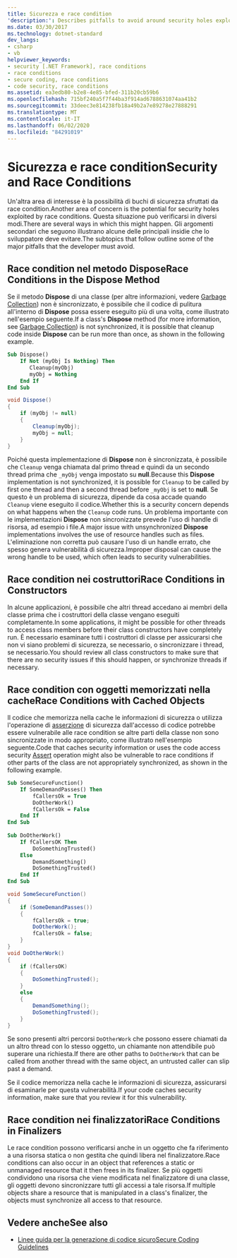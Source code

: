 ```yaml
---
title: Sicurezza e race condition
'description:': Describes pitfalls to avoid around security holes exploited by race conditions, including dispose methods, constructors, cached objects, and finalizers.
ms.date: 03/30/2017
ms.technology: dotnet-standard
dev_langs:
- csharp
- vb
helpviewer_keywords:
- security [.NET Framework], race conditions
- race conditions
- secure coding, race conditions
- code security, race conditions
ms.assetid: ea3edb80-b2e8-4e85-bfed-311b20cb59b6
ms.openlocfilehash: 715bf240a5f7f44ba3f914ad6788631074aa41b2
ms.sourcegitcommit: 33deec3e814238fb18a49b2a7e89278e27888291
ms.translationtype: MT
ms.contentlocale: it-IT
ms.lasthandoff: 06/02/2020
ms.locfileid: "84291019"
---
```

# <a name="security-and-race-conditions"></a><span data-ttu-id="13915-102">Sicurezza e race condition</span><span class="sxs-lookup"><span data-stu-id="13915-102">Security and Race Conditions</span></span>
<span data-ttu-id="13915-103">Un'altra area di interesse è la possibilità di buchi di sicurezza sfruttati da race condition.</span><span class="sxs-lookup"><span data-stu-id="13915-103">Another area of concern is the potential for security holes exploited by race conditions.</span></span> <span data-ttu-id="13915-104">Questa situazione può verificarsi in diversi modi.</span><span class="sxs-lookup"><span data-stu-id="13915-104">There are several ways in which this might happen.</span></span> <span data-ttu-id="13915-105">Gli argomenti secondari che seguono illustrano alcune delle principali insidie che lo sviluppatore deve evitare.</span><span class="sxs-lookup"><span data-stu-id="13915-105">The subtopics that follow outline some of the major pitfalls that the developer must avoid.</span></span>  
  
## <a name="race-conditions-in-the-dispose-method"></a><span data-ttu-id="13915-106">Race condition nel metodo Dispose</span><span class="sxs-lookup"><span data-stu-id="13915-106">Race Conditions in the Dispose Method</span></span>  
 <span data-ttu-id="13915-107">Se il metodo **Dispose** di una classe (per altre informazioni, vedere [Garbage Collection](../garbage-collection/index.md)) non è sincronizzato, è possibile che il codice di pulitura all'interno di **Dispose** possa essere eseguito più di una volta, come illustrato nell'esempio seguente.</span><span class="sxs-lookup"><span data-stu-id="13915-107">If a class's **Dispose** method (for more information, see [Garbage Collection](../garbage-collection/index.md)) is not synchronized, it is possible that cleanup code inside **Dispose** can be run more than once, as shown in the following example.</span></span>  
  
```vb  
Sub Dispose()  
    If Not (myObj Is Nothing) Then  
       Cleanup(myObj)  
       myObj = Nothing  
    End If  
End Sub  
```  
  
```csharp  
void Dispose()
{  
    if (myObj != null)
    {  
        Cleanup(myObj);  
        myObj = null;  
    }  
}  
```  
  
 <span data-ttu-id="13915-108">Poiché questa implementazione di **Dispose** non è sincronizzata, è possibile che `Cleanup` venga chiamata dal primo thread e quindi da un secondo thread prima che `_myObj` venga impostato su **null**.</span><span class="sxs-lookup"><span data-stu-id="13915-108">Because this **Dispose** implementation is not synchronized, it is possible for `Cleanup` to be called by first one thread and then a second thread before `_myObj` is set to **null**.</span></span> <span data-ttu-id="13915-109">Se questo è un problema di sicurezza, dipende da cosa accade quando `Cleanup` viene eseguito il codice.</span><span class="sxs-lookup"><span data-stu-id="13915-109">Whether this is a security concern depends on what happens when the `Cleanup` code runs.</span></span> <span data-ttu-id="13915-110">Un problema importante con le implementazioni **Dispose** non sincronizzate prevede l'uso di handle di risorsa, ad esempio i file.</span><span class="sxs-lookup"><span data-stu-id="13915-110">A major issue with unsynchronized **Dispose** implementations involves the use of resource handles such as files.</span></span> <span data-ttu-id="13915-111">L'eliminazione non corretta può causare l'uso di un handle errato, che spesso genera vulnerabilità di sicurezza.</span><span class="sxs-lookup"><span data-stu-id="13915-111">Improper disposal can cause the wrong handle to be used, which often leads to security vulnerabilities.</span></span>  
  
## <a name="race-conditions-in-constructors"></a><span data-ttu-id="13915-112">Race condition nei costruttori</span><span class="sxs-lookup"><span data-stu-id="13915-112">Race Conditions in Constructors</span></span>  
 <span data-ttu-id="13915-113">In alcune applicazioni, è possibile che altri thread accedano ai membri della classe prima che i costruttori della classe vengano eseguiti completamente.</span><span class="sxs-lookup"><span data-stu-id="13915-113">In some applications, it might be possible for other threads to access class members before their class constructors have completely run.</span></span> <span data-ttu-id="13915-114">È necessario esaminare tutti i costruttori di classe per assicurarsi che non vi siano problemi di sicurezza, se necessario, o sincronizzare i thread, se necessario.</span><span class="sxs-lookup"><span data-stu-id="13915-114">You should review all class constructors to make sure that there are no security issues if this should happen, or synchronize threads if necessary.</span></span>  
  
## <a name="race-conditions-with-cached-objects"></a><span data-ttu-id="13915-115">Race condition con oggetti memorizzati nella cache</span><span class="sxs-lookup"><span data-stu-id="13915-115">Race Conditions with Cached Objects</span></span>  
 <span data-ttu-id="13915-116">Il codice che memorizza nella cache le informazioni di sicurezza o utilizza l'operazione di [asserzione](../../framework/misc/using-the-assert-method.md) di sicurezza dall'accesso di codice potrebbe essere vulnerabile alle race condition se altre parti della classe non sono sincronizzate in modo appropriato, come illustrato nell'esempio seguente.</span><span class="sxs-lookup"><span data-stu-id="13915-116">Code that caches security information or uses the code access security [Assert](../../framework/misc/using-the-assert-method.md) operation might also be vulnerable to race conditions if other parts of the class are not appropriately synchronized, as shown in the following example.</span></span>  
  
```vb  
Sub SomeSecureFunction()  
    If SomeDemandPasses() Then  
        fCallersOk = True  
        DoOtherWork()  
        fCallersOk = False  
    End If  
End Sub  
  
Sub DoOtherWork()  
    If fCallersOK Then  
        DoSomethingTrusted()  
    Else  
        DemandSomething()  
        DoSomethingTrusted()  
    End If  
End Sub  
```  
  
```csharp  
void SomeSecureFunction()
{  
    if (SomeDemandPasses())
    {  
        fCallersOk = true;  
        DoOtherWork();  
        fCallersOk = false;  
    }  
}  
void DoOtherWork()
{  
    if (fCallersOK)
    {  
        DoSomethingTrusted();  
    }  
    else
    {  
        DemandSomething();  
        DoSomethingTrusted();  
    }  
}  
```  
  
 <span data-ttu-id="13915-117">Se sono presenti altri percorsi `DoOtherWork` che possono essere chiamati da un altro thread con lo stesso oggetto, un chiamante non attendibile può superare una richiesta.</span><span class="sxs-lookup"><span data-stu-id="13915-117">If there are other paths to `DoOtherWork` that can be called from another thread with the same object, an untrusted caller can slip past a demand.</span></span>  
  
 <span data-ttu-id="13915-118">Se il codice memorizza nella cache le informazioni di sicurezza, assicurarsi di esaminarle per questa vulnerabilità.</span><span class="sxs-lookup"><span data-stu-id="13915-118">If your code caches security information, make sure that you review it for this vulnerability.</span></span>  
  
## <a name="race-conditions-in-finalizers"></a><span data-ttu-id="13915-119">Race condition nei finalizzatori</span><span class="sxs-lookup"><span data-stu-id="13915-119">Race Conditions in Finalizers</span></span>  
 <span data-ttu-id="13915-120">Le race condition possono verificarsi anche in un oggetto che fa riferimento a una risorsa statica o non gestita che quindi libera nel finalizzatore.</span><span class="sxs-lookup"><span data-stu-id="13915-120">Race conditions can also occur in an object that references a static or unmanaged resource that it then frees in its finalizer.</span></span> <span data-ttu-id="13915-121">Se più oggetti condividono una risorsa che viene modificata nel finalizzatore di una classe, gli oggetti devono sincronizzare tutti gli accessi a tale risorsa.</span><span class="sxs-lookup"><span data-stu-id="13915-121">If multiple objects share a resource that is manipulated in a class's finalizer, the objects must synchronize all access to that resource.</span></span>  
  
## <a name="see-also"></a><span data-ttu-id="13915-122">Vedere anche</span><span class="sxs-lookup"><span data-stu-id="13915-122">See also</span></span>

- [<span data-ttu-id="13915-123">Linee guida per la generazione di codice sicuro</span><span class="sxs-lookup"><span data-stu-id="13915-123">Secure Coding Guidelines</span></span>](secure-coding-guidelines.md)

